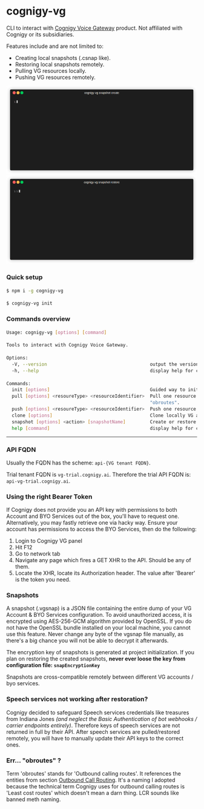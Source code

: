 # cognigy-vg

CLI to interact with <a href="https://www.cognigy.com/platform/cognigy-voice-gateway" target="_blank">Cognigy Voice Gateway</a> product. Not affiliated with Cognigy or its subsidiaries.

Features include and are not limited to:
- Creating local snapshots (.csnap like).
- Restoring local snapshots remotely.
- Pulling VG resources locally.
- Pushing VG resources remotely.

<img src="https://raw.githubusercontent.com/tgbv/cognigy-vg/refs/heads/main/demos/create-snap.gif">

<img src="https://raw.githubusercontent.com/tgbv/cognigy-vg/refs/heads/main/demos/restore-snap.gif">

### Quick setup

```bash
$ npm i -g cognigy-vg

$ cognigy-vg init
```

### Commands overview

```bash
Usage: cognigy-vg [options] [command]

Tools to interact with Cognigy Voice Gateway.

Options:
  -V, --version                                      output the version number
  -h, --help                                         display help for command

Commands:
  init [options]                                     Guided way to initialize new configuration file.
  pull [options] <resoureType> <resourceIdentifier>  Pull one resource from API to disk. Can be "app", "carrier", "speech", "phone",
                                                     "obroutes".
  push [options] <resoureType> <resourceIdentifier>  Push one resource from disk to API. Can be "app", "carrier", "speech", "phone".
  clone [options]                                    Clone locally VG app/service provider with all dependencies.
  snapshot [options] <action> [snapshotName]         Create or restore a snapshot remotely.
  help [command]                                     display help for command
```

<hr>

### API FQDN

Usually the FQDN has the scheme: `api-{VG tenant FQDN}`.

Trial tenant FQDN is `vg-trial.cognigy.ai`. Therefore the trial API FQDN is: `api-vg-trial.cognigy.ai`. 

### Using the right Bearer Token

If Cognigy does not provide you an API key with permissions to both Account and BYO Services out of the box, you'll have to request one. Alternatively, you may fastly retrieve one via hacky way. Ensure your account has permissions to access the BYO Services, then do the following:

1. Login to Cognigy VG panel
2. Hit F12
3. Go to network tab
4. Navigate any page which fires a GET XHR to the API. Should be any of them.
5. Locate the XHR, locate its Authorization header. The value after 'Bearer' is the token you need.

### Snapshots

A snapshot (.vgsnap) is a JSON file containing the entire dump of your VG Account & BYO Services configuration. To avoid unauthorized access, it is encrypted using AES-256-GCM algorithm provided by OpenSSL. If you do not have the OpenSSL bundle installed on your local machine, you cannot use this feature. Never change any byte of the vgsnap file manually, as there's a big chance you will not be able to decrypt it afterwards.

The encryption key of snapshots is generated at project initialization. If you plan on restoring the created snapshots, <b>never ever loose the key from configuration file: `snapEncryptionKey`</b>

Snapshots are cross-compatible remotely between different VG accounts / byo services.

### Speech services not working after restoration?

Cognigy decided to safeguard Speech services credentials like treasures from Indiana Jones <i>(and neglect the Basic Authentication of bot webhooks / carrier endpoints entirely)</i>. Therefore keys of speech services are not returned in full by their API. After speech services are pulled/restored remotely, you will have to manually update their API keys to the correct ones.

### Err... "obroutes" ?

Term 'obroutes' stands for 'Outbound calling routes'. It references the entities from section <a href="https://docs.cognigy.com/voice-gateway/webapp/outbound-call-routing/" target="_blank">Outbound Call Routing</a>. It's a naming I adopted because the technical term Cognigy uses for outbound calling routes is 'Least cost routes' which doesn't mean a darn thing. LCR sounds like banned meth naming.
